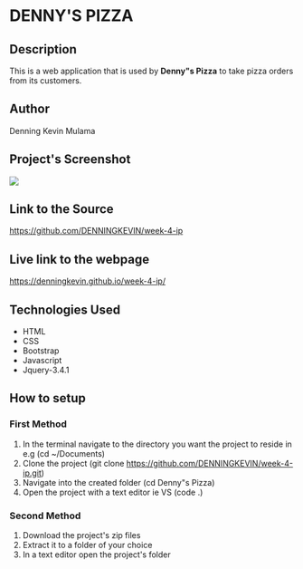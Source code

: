 # DENNY'S PIZZA

## Description

This is a web application that is used by **Denny"s Pizza** to take pizza orders from its customers.

## Author
Denning Kevin Mulama

## Project's Screenshot
![](screenshot.png)

## Link to the Source
https://github.com/DENNINGKEVIN/week-4-ip

## Live link to the webpage
https://denningkevin.github.io/week-4-ip/



## Technologies Used

* HTML
* CSS
* Bootstrap
* Javascript
* Jquery-3.4.1


## How to setup

### First Method

1. In the terminal navigate to the directory you want the project to reside in e.g (cd ~/Documents)
1. Clone the project (git clone https://github.com/DENNINGKEVIN/week-4-ip.git)
1. Navigate into the created folder (cd Denny"s Pizza)
1. Open the project with a text editor ie VS (code .)

### Second Method
1. Download the project's zip files
1. Extract it to a  folder  of your choice
1. In a text editor open the project's folder
